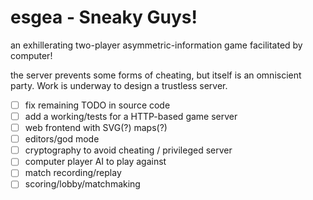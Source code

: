 # esgea - Sneaky Guys!

an exhillerating two-player asymmetric-information game facilitated by computer!

the server prevents some forms of cheating, but itself is an omniscient party. Work is underway to design a trustless server.

- [ ] fix remaining TODO in source code
- [ ] add a working/tests for a HTTP-based game server
- [ ] web frontend with SVG(?) maps(?)
- [ ] editors/god mode
- [ ] cryptography to avoid cheating / privileged server
- [ ] computer player AI to play against
- [ ] match recording/replay
- [ ] scoring/lobby/matchmaking
